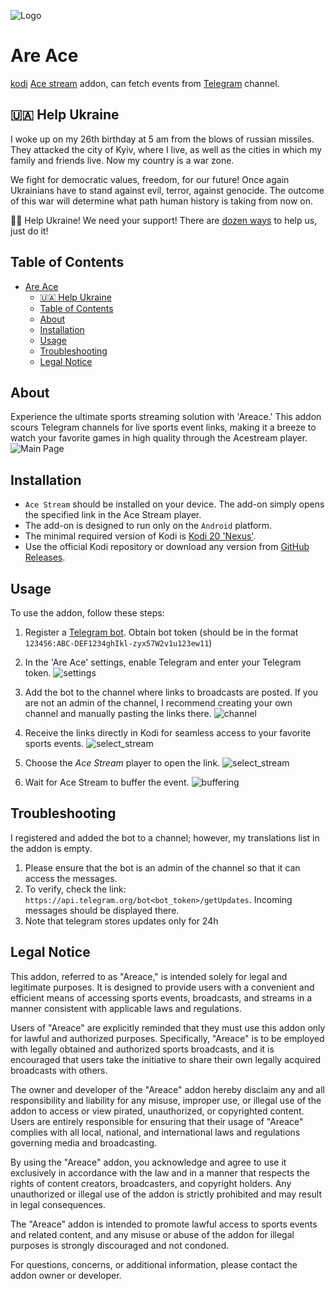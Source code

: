 ![Logo](resources/icon.png "Are Ace")
# Are Ace
[kodi][kodi] [Ace stream][ace-stream] addon, can fetch events from [Telegram][telegram] channel.

## 🇺🇦 Help Ukraine
I woke up on my 26th birthday at 5 am from the blows of russian missiles. They attacked the city of Kyiv, where I live, as well as the cities in which my family and friends live. Now my country is a war zone. 

We fight for democratic values, freedom, for our future! Once again Ukrainians have to stand against evil, terror, against genocide. The outcome of this war will determine what path human history is taking from now on.

💛💙  Help Ukraine! We need your support! There are [dozen ways][ukr-link] to help us, just do it!

## Table of Contents
- [Are Ace](#are-ace)
  - [🇺🇦 Help Ukraine](#-help-ukraine)
  - [Table of Contents](#table-of-contents)
  - [About](#about)
  - [Installation](#installation)
  - [Usage](#usage)
  - [Troubleshooting](#troubleshooting)
  - [Legal Notice](#legal-notice)

## About
Experience the ultimate sports streaming solution with 'Areace.' This addon scours Telegram channels for live sports event links, making it a breeze to watch your favorite games in high quality through the Acestream player.
![Main Page](resources/screenshots/main_page.jpg)

## Installation

- `Ace Stream` should be installed on your device. The add-on simply opens the specified link in the Ace Stream player.
- The add-on is designed to run only on the `Android` platform.
- The minimal required version of Kodi is [Kodi 20 'Nexus'](https://kodi.wiki/view/Releases).
- Use the official Kodi repository or download any version from [GitHub Releases](https://github.com/pustovitDmytro/areace/releases).

## Usage

To use the addon, follow these steps:

1. Register a [Telegram bot](https://t.me/botfather). Obtain bot token (should be in the format `123456:ABC-DEF1234ghIkl-zyx57W2v1u123ew11`)

2. In the 'Are Ace' settings, enable Telegram and enter your Telegram token.
   ![settings](resources/screenshots/settings.jpg)

3. Add the bot to the channel where links to broadcasts are posted. If you are not an admin of the channel, I recommend creating your own channel and manually pasting the links there.
   ![channel](resources/screenshots/telegram_channel.png)

4. Receive the links directly in Kodi for seamless access to your favorite sports events.
   ![select_stream](resources/screenshots/select_stream.jpg)

5. Choose the *Ace Stream* player to open the link.
   ![select_stream](resources/screenshots/chose_app.jpg)

6. Wait for Ace Stream to buffer the event. ![buffering](resources/screenshots/acestream_buffering.jpg)

## Troubleshooting

I registered and added the bot to a channel; however, my translations list in the addon is empty.

1. Please ensure that the bot is an admin of the channel so that it can access the messages.
2. To verify, check the link: `https://api.telegram.org/bot<bot_token>/getUpdates`. Incoming messages should be displayed there.
3. Note that telegram stores updates only for 24h

## Legal Notice

This addon, referred to as "Areace," is intended solely for legal and legitimate purposes. It is designed to provide users with a convenient and efficient means of accessing sports events, broadcasts, and streams in a manner consistent with applicable laws and regulations.

Users of "Areace" are explicitly reminded that they must use this addon only for lawful and authorized purposes. Specifically, "Areace" is to be employed with legally obtained and authorized sports broadcasts, and it is encouraged that users take the initiative to share their own legally acquired broadcasts with others.

The owner and developer of the "Areace" addon hereby disclaim any and all responsibility and liability for any misuse, improper use, or illegal use of the addon to access or view pirated, unauthorized, or copyrighted content. Users are entirely responsible for ensuring that their usage of "Areace" complies with all local, national, and international laws and regulations governing media and broadcasting.

By using the "Areace" addon, you acknowledge and agree to use it exclusively in accordance with the law and in a manner that respects the rights of content creators, broadcasters, and copyright holders. Any unauthorized or illegal use of the addon is strictly prohibited and may result in legal consequences.

The "Areace" addon is intended to promote lawful access to sports events and related content, and any misuse or abuse of the addon for illegal purposes is strongly discouraged and not condoned.

For questions, concerns, or additional information, please contact the addon owner or developer.

[ukr-badge]: https://img.shields.io/badge/made_in-ukraine-ffd700.svg?labelColor=0057b7
[ukr-link]: https://war.ukraine.ua
[kodi]: https://kodi.tv/
[ace-stream]: https://www.acestream.org
[telegram]: https://web.telegram.org/